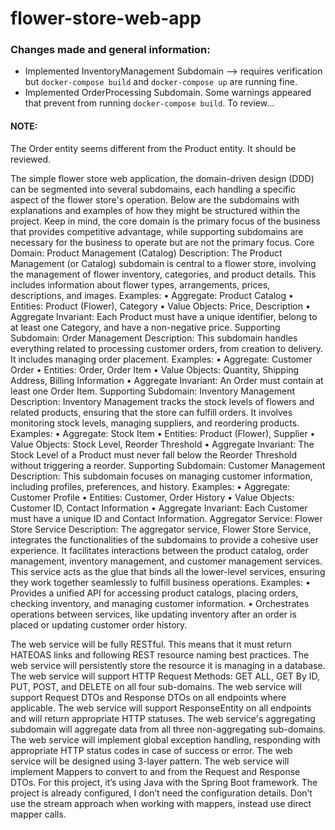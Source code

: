 # flower-store-web-app
### Changes made and general information:

- Implemented InventoryManagement Subdomain --> requires verification but `docker-compose build` and `docker-compose up` are running fine.
- Implemented OrderProcessing Subdomain. Some warnings appeared that prevent from running `docker-compose build`. To review...
#### NOTE:
The Order entity seems different from the Product entity. It should be reviewed.

The simple flower store web application, the domain-driven design (DDD) can be segmented into several subdomains, each handling a specific aspect of the flower store's operation. Below are the subdomains with explanations and examples of how they might be structured within the project. Keep in mind, the core domain is the primary focus of the business that provides competitive advantage, while supporting subdomains are necessary for the business to operate but are not the primary focus.
Core Domain: Product Management (Catalog)
Description: The Product Management (or Catalog) subdomain is central to a flower store, involving the management of flower inventory, categories, and product details. This includes information about flower types, arrangements, prices, descriptions, and images.
Examples:
•	Aggregate: Product Catalog
•	Entities: Product (Flower), Category
•	Value Objects: Price, Description
•	Aggregate Invariant: Each Product must have a unique identifier, belong to at least one Category, and have a non-negative price.
Supporting Subdomain: Order Management
Description: This subdomain handles everything related to processing customer orders, from creation to delivery. It includes managing order placement.
Examples:
•	Aggregate: Customer Order
•	Entities: Order, Order Item
•	Value Objects: Quantity, Shipping Address, Billing Information
•	Aggregate Invariant: An Order must contain at least one Order Item.
Supporting Subdomain: Inventory Management
Description: Inventory Management tracks the stock levels of flowers and related products, ensuring that the store can fulfill orders. It involves monitoring stock levels, managing suppliers, and reordering products.
Examples:
•	Aggregate: Stock Item
•	Entities: Product (Flower), Supplier
•	Value Objects: Stock Level, Reorder Threshold
•	Aggregate Invariant: The Stock Level of a Product must never fall below the Reorder Threshold without triggering a reorder.
Supporting Subdomain: Customer Management
Description: This subdomain focuses on managing customer information, including profiles, preferences, and history.
Examples:
•	Aggregate: Customer Profile
•	Entities: Customer, Order History
•	Value Objects: Customer ID, Contact Information
•	Aggregate Invariant: Each Customer must have a unique ID and Contact Information.
Aggregator Service: Flower Store Service
Description: The aggregator service, Flower Store Service, integrates the functionalities of the subdomains to provide a cohesive user experience. It facilitates interactions between the product catalog, order management, inventory management, and customer management services. This service acts as the glue that binds all the lower-level services, ensuring they work together seamlessly to fulfill business operations.
Examples:
•	Provides a unified API for accessing product catalogs, placing orders, checking inventory, and managing customer information.
•	Orchestrates operations between services, like updating inventory after an order is placed or updating customer order history.

The web service will be fully RESTful. This means that it must return HATEOAS links and following REST resource naming best practices. The web service will persistently store the resource it is managing in a database. The web service will support HTTP Request Methods: GET ALL, GET By ID, PUT, POST, and DELETE on all four sub-domains. The web service will support Request DTOs and Response DTOs on all endpoints where applicable. The web service will support ResponseEntity on all endpoints and will return appropriate HTTP statuses. The web service's aggregating subdomain will aggregate data from all three non-aggregating sub-domains. The web service will implement global exception handling, responding with appropriate HTTP status codes in case of success or error. The web service will be designed using 3-layer pattern. The web service will implement Mappers to convert to and from the Request and Response DTOs. For this project, it’s using Java with the Spring Boot framework. The project is already configured, I don’t need the configuration details. Don’t use the stream approach when working with mappers, instead use direct mapper calls.
